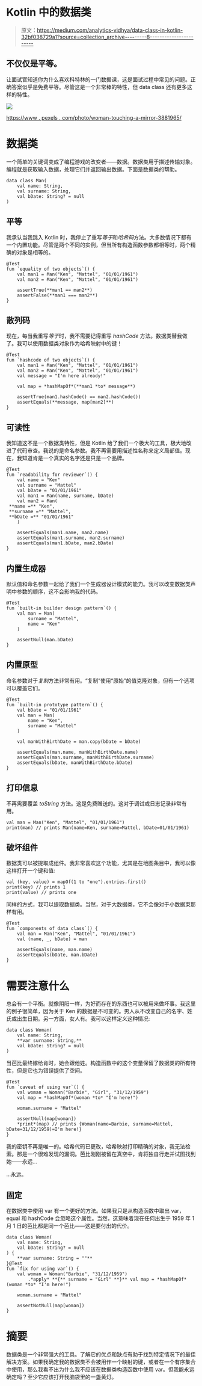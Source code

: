 # Kotlin 中的数据类

> 原文：<https://medium.com/analytics-vidhya/data-class-in-kotlin-32bf038729a1?source=collection_archive---------8----------------------->

## 不仅仅是平等。

让面试官知道你为什么喜欢科特林的一门数据课，这是面试过程中常见的问题。正确答案似乎是免费平等。尽管这是一个非常棒的特性，但 data class 还有更多这样的特性。

![](img/5f1a27ab49759f2392da2c4ae25f04bb.png)

[https://www . pexels . com/photo/woman-touching-a-mirror-3881965/](https://www.pexels.com/photo/woman-touching-a-mirror-3881965/)

# 数据类

一个简单的关键词变成了编程游戏的改变者——数据。数据类用于描述传输对象。编程就是获取输入数据，处理它们并返回输出数据。下面是数据类的帮助。

```
data class Man(
    val name: String,
    val surname: String,
    val bDate: String? = null
)
```

## 平等

我承认当我跳入 Kotlin 时，我停止了重写*等于*和*哈希码*方法。大多数情况下都有一个内置功能。尽管是两个不同的实例，但当所有构造函数参数都相等时，两个精确的对象是相等的。

```
@Test
fun `equality of two objects`() {
    val man1 = Man("Ken", "Mattel", "01/01/1961")
    val man2 = Man("Ken", "Mattel", "01/01/1961")

    assertTrue(**man1 == man2**)
    assertFalse(**man1 === man2**)
}
```

## 散列码

现在，每当我重写*等于*时，我不需要记得重写 *hashCode* 方法。数据类替我做了。我可以使用数据类对象作为哈希映射中的键！

```
@Test
fun `hashcode of two objects`() {
    val man1 = Man("Ken", "Mattel", "01/01/1961")
    val man2 = Man("Ken", "Mattel", "01/01/1961")
    val message = "I'm here already!"

    val map = *hashMapOf*(**man1 *to* message**)

    assertTrue(man1.hashCode() == man2.hashCode())
    assertEquals(**message, map[man2]**)
}
```

## 可读性

我知道这不是一个数据类特性，但是 Kotlin 给了我们一个极大的工具，极大地改进了代码审查。我说的是命名参数。我不再需要用描述性名称来定义局部值。现在，我知道肯是一个真实的名字还是只是一个品牌。

```
@Test
fun `readability for reviewer`() {
    val name = "Ken"
    val surname = "Mattel"
    val bDate = "01/01/1961"
    val man1 = Man(name, surname, bDate)
    val man2 = Man(
 **name =** "Ken",
 **surname =** "Mattel",
 **bDate =** "01/01/1961"
    )

    assertEquals(man1.name, man2.name)
    assertEquals(man1.surname, man2.surname)
    assertEquals(man1.bDate, man2.bDate)
}
```

## 内置生成器

默认值和命名参数一起给了我们一个生成器设计模式的能力。我可以改变数据类声明中参数的顺序，这不会影响我的代码。

```
@Test
fun `built-in builder design pattern`() {
    val man = Man(
        surname = "Mattel",
        name = "Ken"
    )

    assertNull(man.bDate)
}
```

## 内置原型

命名参数对于*复制*方法非常有用。“复制”使用“原始”的值克隆对象，但有一个选项可以覆盖它们。

```
@Test
fun `built-in prototype pattern`() {
    val bDate = "01/01/1961"
    val man = Man(
        name = "Ken",
        surname = "Mattel"
    )

    val manWithBirthDate = man.copy(bDate = bDate)

    assertEquals(man.name, manWithBirthDate.name)
    assertEquals(man.surname, manWithBirthDate.surname)
    assertEquals(bDate, manWithBirthDate.bDate)
}
```

## 打印信息

不再需要覆盖 *toString* 方法。这是免费赠送的。这对于调试或日志记录非常有用。

```
val man = Man("Ken", "Mattel", "01/01/1961")
print(man) // prints Man(name=Ken, surname=Mattel, bDate=01/01/1961)
```

## 破坏组件

数据类可以被提取成组件。我非常喜欢这个功能，尤其是在地图条目中，我可以像这样打开一个键和值:

```
val (key, value) = mapOf(1 to "one").entries.first()
print(key) // prints 1
print(value) // prints one
```

同样的方式，我可以提取数据类。当然，对于大数据类，它不会像对于小数据束那样有用。

```
@Test
fun `components of data class`() {
    val man = Man("Ken", "Mattel", "01/01/1961")
    val (name, _, bDate) = man

    assertEquals(name, man.name)
    assertEquals(bDate, man.bDate)
}
```

# 需要注意什么

总会有一个平衡。就像阴阳一样，为好而存在的东西也可以被用来做坏事。我这里的例子很简单，因为关于 Ken 的数据是不可变的。男人从不改变自己的名字、姓氏或出生日期。另一方面，女人有。我可以这样定义这种情况:

```
data class Woman(
    val name: String,
    **var surname: String,**
    val bDate: String? = null
)
```

当芭比最终嫁给肯时，她会跟他姓。构造函数中的这个变量保留了数据类的所有特性，但是它也为错误提供了空间。

```
@Test
fun `caveat of using var`() {
    val woman = Woman("Barbie", "Girl", "31/12/1959")
    val map = *hashMapOf*(woman *to* "I'm here!")

    woman.surname = "Mattel"

    assertNull(map[woman])
    *print*(map) // prints {Woman(name=Barbie, surname=Mattel, bDate=31/12/1959)=I'm here!}
}
```

我的密钥不再是唯一的。哈希代码已更改，哈希映射打印精确的对象，我无法检索。那是一个很难发现的漏洞。芭比刚刚被留在真空中，肯将独自行走并试图找到她——永远…

…永远。

## 固定

在数据类中使用 var 有一个更好的方法。如果我只是从构造函数中取出 var，equal 和 hashCode 会忽略这个属性。当然，这意味着现在任何出生于 1959 年 1 月 1 日的芭比都是同一个芭比——这是要付出的代价。

```
data class Woman(
    val name: String,
    val bDate: String? = null
) {
    **var surname: String = ""**
}@Test
fun `fix for using var`() {
    val woman = Woman("Barbie", "31/12/1959")
        .*apply* **{** surname = "Girl" **}** val map = *hashMapOf*(woman *to* "I'm here!")

    woman.surname = "Mattel"

    assertNotNull(map[woman])
}
```

# 摘要

数据类是一个非常强大的工具。了解它的优点和缺点有助于找到特定情况下的最佳解决方案。如果我确定我的数据类不会被用作一个映射的键，或者在一个有序集合中使用，那么我看不出为什么我不应该在数据类构造函数中使用 var。但我能永远确定吗？至少它应该打开我脑袋里的一盏黄灯。